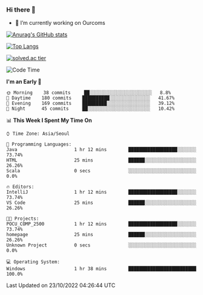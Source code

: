 ### Hi there 👋

- 🔭 I’m currently working on Ourcoms

<!--
**Rhange/Rhange** is a ✨ _special_ ✨ repository because its `README.md` (this file) appears on your GitHub profile.

Here are some ideas to get you started:

- 🌱 I’m currently learning ...
- 👯 I’m looking to collaborate on ...
- 🤔 I’m looking for help with ...
- 💬 Ask me about ...
- 📫 How to reach me: ...
- 😄 Pronouns: ...
- ⚡ Fun fact: ...
-->

[![Anurag's GitHub stats](https://github-readme-stats.vercel.app/api?username=rhange&show_icons=true&theme=gruvbox)](https://github.com/anuraghazra/github-readme-stats)

[![Top Langs](https://github-readme-stats.vercel.app/api/top-langs/?username=rhange&layout=compact&theme=gruvbox)](https://github.com/anuraghazra/github-readme-stats)

[![solved.ac tier](http://mazassumnida.wtf/api/generate_badge?boj=rhange0511)](https://solved.ac/rhange0511)

  <!--START_SECTION:waka-->
![Code Time](http://img.shields.io/badge/Code%20Time-599%20hrs%2038%20mins-blue)

**I'm an Early 🐤** 

```text
🌞 Morning    38 commits     ██░░░░░░░░░░░░░░░░░░░░░░░   8.8% 
🌆 Daytime    180 commits    ██████████░░░░░░░░░░░░░░░   41.67% 
🌃 Evening    169 commits    █████████░░░░░░░░░░░░░░░░   39.12% 
🌙 Night      45 commits     ██░░░░░░░░░░░░░░░░░░░░░░░   10.42%

```


📊 **This Week I Spent My Time On** 

```text
⌚︎ Time Zone: Asia/Seoul

💬 Programming Languages: 
Java                     1 hr 12 mins        ██████████████████░░░░░░░   73.74% 
HTML                     25 mins             ██████░░░░░░░░░░░░░░░░░░░   26.26% 
Scala                    0 secs              ░░░░░░░░░░░░░░░░░░░░░░░░░   0.0%

🔥 Editors: 
IntelliJ                 1 hr 12 mins        ██████████████████░░░░░░░   73.74% 
VS Code                  25 mins             ██████░░░░░░░░░░░░░░░░░░░   26.26%

🐱‍💻 Projects: 
POCU_COMP_2500           1 hr 12 mins        ██████████████████░░░░░░░   73.74% 
homepage                 25 mins             ██████░░░░░░░░░░░░░░░░░░░   26.26% 
Unknown Project          0 secs              ░░░░░░░░░░░░░░░░░░░░░░░░░   0.0%

💻 Operating System: 
Windows                  1 hr 38 mins        █████████████████████████   100.0%

```


 Last Updated on 23/10/2022 04:26:44 UTC
<!--END_SECTION:waka-->
